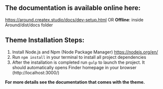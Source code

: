 ## The documentation is available online here:
https://around.createx.studio/docs/dev-setup.html
OR
**Offline**: inside Around/dist/docs folder

## Theme Installation Steps:
1. Install Node.js and Npm (Node Package Manager)
https://nodejs.org/en/
2. Run `npm install` in your terminal to install all project dependencies
3. After the installation is completed run `gulp` to launch the project. It should automatically opens Finder homepage in your browser (http://localhost:3000/)

**For more details see the documentation that comes with the theme.**